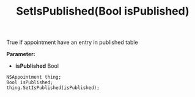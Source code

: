 ﻿---
uid: crmscript_ref_NSAppointment_SetIsPublished
title: SetIsPublished(Bool isPublished)
intellisense: NSAppointment.SetIsPublished
keywords: NSAppointment, GetIsPublished
so.topic: reference
---

True if appointment have an entry in published table

**Parameter:** 
 - **isPublished** Bool

```crmscript
NSAppointment thing;
Bool isPublished;
thing.SetIsPublished(isPublished);
```

